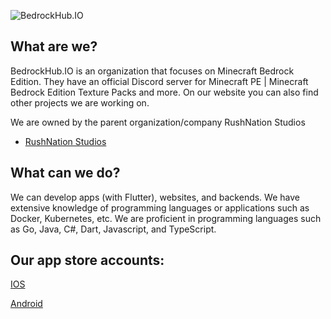 ![BedrockHub.IO](https://user-images.githubusercontent.com/24614527/233809161-f4e5c33c-d023-41c8-9959-0c10e2d3881a.png)


## What are we?
BedrockHub.IO is an organization that focuses on Minecraft Bedrock Edition. They have an official Discord server for Minecraft PE | Minecraft Bedrock Edition Texture Packs and more. On our website you can also find other projects we are working on.

We are owned by the parent organization/company RushNation Studios

- [RushNation Studios](https://rushnation.net) 
## What can we do?
We can develop apps (with Flutter), websites, and backends. We have extensive knowledge of programming languages or applications such as Docker, Kubernetes, etc. We are proficient in programming languages such as Go, Java, C#, Dart, Javascript, and TypeScript.

## Our app store accounts:
[IOS](https://apps.apple.com/us/developer/rushnation-studios/id1546403663=)

[Android](https://play.google.com/store/apps/dev?id=8473970092605055225&hl=gsw&gl=US)
